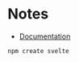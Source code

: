 # Notes

- [Documentation](https://kit.svelte.dev/docs/creating-a-project)

```{fish}
npm create svelte


```


```{fish}

```

